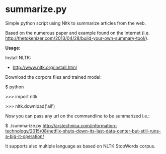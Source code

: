 # summarize.py
Simple python script using Nltk to summarize articles from the web.

Based on the numerous paper and example found on the Internet (i.e. http://thetokenizer.com/2013/04/28/build-your-own-summary-tool/).



<b>Usage:</b>

Install NLTK: 
 - http://www.nltk.org/install.html
 
Download the corpora files and trained model:




$ python

\>\>\> import nltk

\>\>\> nltk.download('all')




Now you can pass any url on the commandline to be summarized i.e.:



$ ./summarize.py http://arstechnica.com/information-technology/2015/08/netflix-shuts-down-its-last-data-center-but-still-runs-a-big-it-operation/



It supports also multiple language as based on NLTK StopWords corpus.
